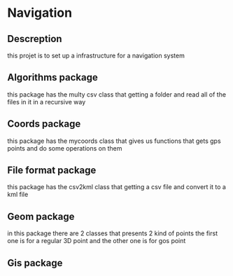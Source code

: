 # Navigation

## Descreption
this projet is to set up a infrastructure for a navigation system

## Algorithms package
this package has the multy csv class that getting a folder and read all of the files in it in a recursive way

## Coords package
this package has the mycoords class that gives us functions that gets gps points and do some operations on them

## File format package
this package has the csv2kml class that getting a csv file and convert it to a kml file

## Geom package
in this package there are 2 classes that presents 2 kind of points
the first one is for a regular 3D point and the other one is for gos point

## Gis package


